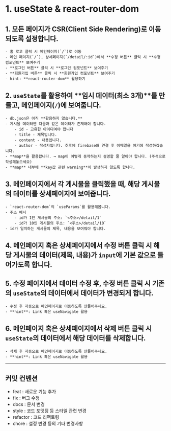 # 1. useState & react-router-dom

## 1. 모든 페이지가 CSR(Client Side Rendering)로 이동되도록 설정합니다.

    - 홈 로고 클릭 시 메인페이지(`/`)로 이동
    - 메인 페이지(`/`), 상세페이지(`/detail/:id`)에서 **수정 버튼** 클릭 시 **수정 컴포넌트** 보여주기
    - **로그인 버튼** 클릭 시 **로그인 컴포넌트** 보여주기
    - **회원가입 버튼** 클릭 시 **회원가입 컴포넌트** 보여주기
    - hint: **react-router-dom** 활용하기

## 2. `useState`를 활용하여 **임시 데이터(최소 3개)**를 만들고, **메인페이지**(`/`)에 보여줍니다.

    - db.json은 아직 **활용하지 않습니다.**
    - 게시물 데이터엔 다음과 같은 데이터가 존재해야 합니다.
        - id - 고유한 아이디여야 합니다
        - title - 제목입니다.
        - content - 내용입니다.
        - author - 작성자입니다. 추후에 firebase와 연결 후 이메일을 여기에 작성하겠습니다.
    - **map**을 활용합니다. → map이 어떻게 동작하는지 설명할 줄 알아야 합니다. (주석으로 작성해놓으세요)
    - **map** 내부에 **key값 관련 warning**이 발생하지 않도록 합니다.

## 3. 메인페이지에서 **각 게시물을 클릭**했을 때, 해당 게시물의 데이터를 **상세페이지**에 보여줍니다.

    - `react-router-dom`의 `useParams`를 활용해봅니다.
    - 주소 예시
        - id가 1인 게시물의 주소: `<주소>/detail/1`
        - id가 10인 게시물의 주소: `<주소>/detail/10`
    - id가 일치하는 게시물의 제목, 내용을 보여줘야 합니다.

## 4. **메인페이지** 혹은 **상세페이지**에서 **수정 버튼** 클릭 시 해당 게시물의 데이터(제목, 내용)가 `input`에 **기본 값**으로 들어가도록 합니다.

## 5. **수정 페이지**에서 데이터 수정 후, **수정 버튼 클**릭 시 기존의 `useState`의 데이터에서 **데이터가 변경**되게 합니다.

    - 수정 후 자동으로 메인페이지로 이동하도록 만들어주세요.
    - **hint**: Link 혹은 useNavigate 활용

## 6. **메인페이지** 혹은 **상세페이지**에서 **삭제 버튼** 클릭 시 `useState`의 데이터에서 **해당 데이터를 삭제**합니다.

    - 삭제 후 자동으로 메인페이지로 이동하도록 만들어주세요.
    - **hint**: Link 혹은 useNavigate 활용

---

## 커밋 컨벤션

- feat : 새로운 기능 추가
- fix : 버그 수정
- docs : 문서 변경
- style : 코드 포맷팅 등 스타일 관련 변경
- refactor : 코드 리팩토링
- chore : 설정 변경 등의 기타 변경사항
